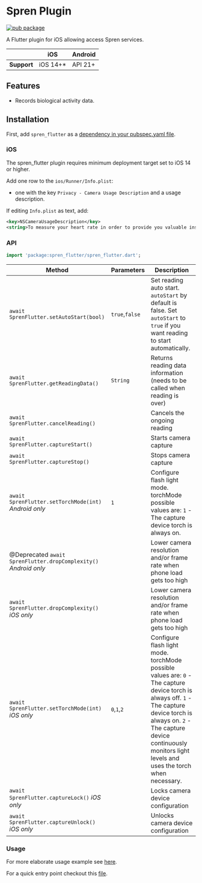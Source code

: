 # Spren Plugin

[![pub package](https://img.shields.io/pub/v/spren_flutter.svg)](https://pub.dev/packages/spren_flutter)

A Flutter plugin for iOS allowing access Spren services.

|                | iOS     | Android     |
|----------------|---------|---------|
| **Support**    | iOS 14+*| API 21+|

## Features

* Records biological activity data.

## Installation

First, add `spren_flutter` as a [dependency in your pubspec.yaml file](https://flutter.dev/using-packages/).

### iOS

The spren_flutter plugin requires minimum deployment target set to iOS 14 or higher.

Add one row to the `ios/Runner/Info.plist`:

* one with the key `Privacy - Camera Usage Description` and a usage description.

If editing `Info.plist` as text, add:

```xml
<key>NSCameraUsageDescription</key>
<string>To measure your heart rate in order to provide you valuable insights.</string>
```

### API
```dart
import 'package:spren_flutter/spren_flutter.dart';
```
| Method                     | Parameters              | Description                                                                               |
|----------------------------|-------------------|-------------------------------------------------------------------------------------------|
| `await SprenFlutter.setAutoStart(bool)`           | `true`,`false`          | Set reading auto start. `autoStart` by default is false. Set `autoStart` to `true` if you want reading to start automatically.                                                             |
| `await SprenFlutter.getReadingData()`        | `String`          | Returns reading data information (needs to be called when reading is over)                                                                 |
| `await SprenFlutter.cancelReading()`           |  | Cancels the ongoing reading                                                 |
| `await SprenFlutter.captureStart()`                |              | Starts camera capture |
| `await SprenFlutter.captureStop()`          |             | Stops camera capture                                                      |
| `await SprenFlutter.setTorchMode(int)` *Android only*        | `1`          | Configure flash light mode. torchMode possible values are: `1` - The capture device torch is always on.                                                                |
| @Deprecated `await SprenFlutter.dropComplexity()` *Android only*  |   | Lower camera resolution and/or frame rate when phone load gets too high                                                              |
| `await SprenFlutter.dropComplexity()` *iOS only*  |   | Lower camera resolution and/or frame rate when phone load gets too high                                                              |
| `await SprenFlutter.setTorchMode(int)` *iOS only*        | `0`,`1`,`2`          | Configure flash light mode. torchMode possible values are: `0` - The capture device torch is always off. `1` - The capture device torch is always on. `2` - The capture device continuously monitors light levels and uses the torch when necessary.                                                                |
| `await SprenFlutter.captureLock()` *iOS only*     |          | Locks camera device configuration      |
| `await SprenFlutter.captureUnlock()` *iOS only*     |          | Unlocks camera device configuration      |

### Usage

For more elaborate usage example see [here](https://github.com/Elite-HRV/spren-vision-ios/tree/main/flutter/example).

For a quick entry point checkout this [file](https://github.com/Elite-HRV/spren-vision-ios/tree/main/flutter/example/lib/route/camera/camera.dart). 


